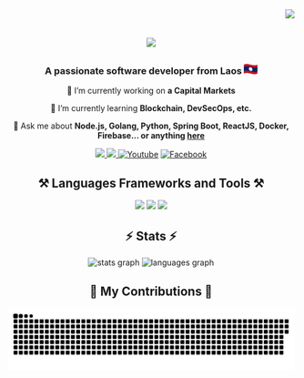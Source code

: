 <img align="right" src="https://visitor-badge.laobi.icu/badge?page_id=kchxng.kchxng" />
<h1 align="center">
    <img src="https://readme-typing-svg.herokuapp.com/?font=Righteous&size=35&center=true&vCenter=true&width=500&height=70&duration=4000&lines=Hi+There!+👋;+I'm+Cheng+XNG!;" />
</h1>
<h3 align="center">A passionate software developer from Laos <img src="Laos.png" height="18" /></h3>
<div align="center">
 
 🔭 I’m currently working on **a Capital Markets**
 
 🌱 I’m currently learning **Blockchain, DevSecOps, etc.**

💬 Ask me about **Node.js, Golang, Python, Spring Boot, ReactJS, Docker, Firebase... or anything [here](https://github.com/kchxng/kchxng/issues)**

 </div>

 <div align="center"> 
  <a href="https://line.me/ti/p/~chng1689k" target="_blank">
    <img src="https://img.shields.io/badge/-Line-Y83?style=for-the-badge&logo=line&logoColor=white" target="_blank" />
  </a>
  <a href="https://linkedin.com/in/cheng-xng-5908b6313" target="_blank">
    <img src="https://img.shields.io/badge/LinkedIn-0077B5?style=for-the-badge&logo=linkedin&logoColor=white" target="_blank" />
  </a>
  <!-- <a href="https://github.com/kchxng?tab=repositories&sort=stargazers">
    <img alt="total stars" title="Total stars on GitHub" src="https://custom-icon-badges.demolab.com/github/stars/kchxng?color=B8B92B&style=for-the-badge&labelColor=959532&logo=star"/></a> -->
     <a href="https://www.youtube.com/@chengcoding" target="_blank"><img alt="Youtube" title="Youtube" src="https://img.shields.io/badge/-Youtube-FF0000?style=for-the-badge&logo=youtube&logoColor=white"/></a>
     <a href="https://www.facebook.com/profile.php?id=100083416625288" target="_blank"><img alt="Facebook" title="Facebook" src="https://img.shields.io/badge/-Facebook-1877F2?style=for-the-badge&logo=facebook&logoColor=white"/></a>
   <!--
  <a href="https://salesp07.github.io" target="_blank">
     <img src="https://img.shields.io/badge/Portfolio-FF5722?style=for-the-badge&logo=todoist&logoColor=white" target="_blank" />
  </a> -->
</div>

 ###
<h2 align="center">⚒️ Languages Frameworks and Tools ⚒️</h2>
<div align="center">
    <img src="https://skillicons.dev/icons?i=mui,html,css,vuetify,vscode,androidstudio,eclipse,figma,tailwind,git,electron" />
    <img src="https://skillicons.dev/icons?i=nodejs,python,golang,nestjs,dotnet,javascript,typescript,express,spring,flutter,dart,firebase,c,cpp,java,react,nextjs,nuxtjs,fastapi" />
    <img src="https://skillicons.dev/icons?i=linux,sequelize,mongodb,ubuntu,debian,sqlite,postgresql,mysql,redis,aws,vercel,cloudflare,docker,kubernetes,kafka,rabbitmq,prometheus,grafana,nginx" />
</div>

###
<h2 align="center">⚡ Stats ⚡</h2>
<div align="center">
  <img src="https://github-readme-stats.vercel.app/api?username=kchxng&count_private=true&show_icons=true&theme=react&rank_icon=github&border_radius=10" height="150" alt="stats graph"  />
  <img src="https://github-readme-stats.vercel.app/api/top-langs?username=kchxng&hide=HTML&langs_count=8&layout=compact&theme=react&border_radius=10&size_weight=0.5&count_weight=0.5&exclude_repo=github-readme-stats" height="150" alt="languages graph"  />
</div>

###

<div align="center">
  <h2>🐍 My Contributions 🐍</h2>
  <img alt="snake eating my contributions" src="https://raw.githubusercontent.com/kchxng/kchxng/output/github-contribution-grid-snake.svg" />
</div>
